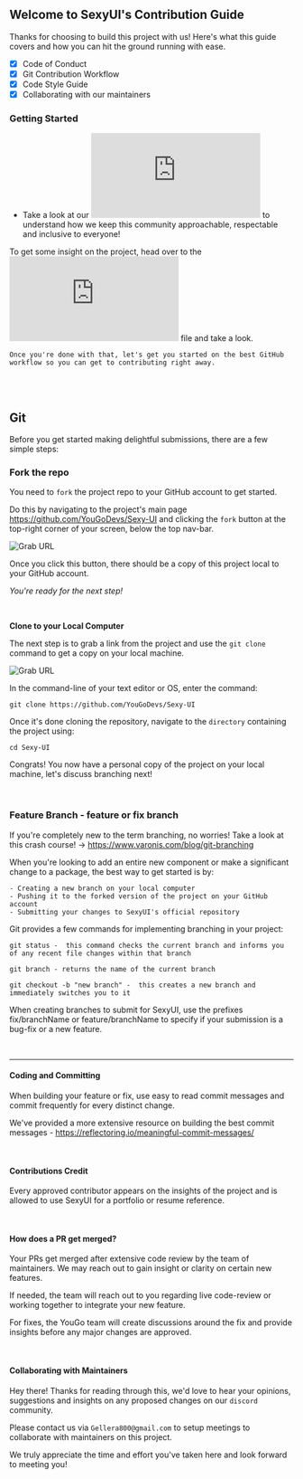 ## Welcome to SexyUI's Contribution Guide

Thanks for choosing to build this project with us! Here's what this guide covers and how you can hit the ground running with ease.

- [x] Code of Conduct
- [x] Git Contribution Workflow
- [x] Code Style Guide
- [x] Collaborating with our maintainers

### Getting Started

- Take a look at our ![Code of conduct](https://github.com/YouGoDevs/Sexy-UI/blob/QA/codeofconduct.md) to understand how we keep this community approachable, respectable and inclusive to everyone!

To get some insight on the project, head over to the ![Project ReadMe](https://github.com/YouGoDevs/Sexy-UI/blob/Kohl/README.md) file and take a look.

`Once you're done with that, let's get you started on the best GitHub workflow so you can get to contributing right away.`

<br/><br/>

## Git

Before you get started making delightful submissions, there are a few simple steps:

### Fork the repo

You need to `fork` the project repo to your GitHub account to get started.

Do this by navigating to the project's main page https://github.com/YouGoDevs/Sexy-UI and clicking the `fork` button at the top-right corner of your screen, below the top nav-bar.

![Grab URL](<https://github.com/YouGoDevs/Sexy-UI/blob/QA/assets/Screenshot%20(154).png>)

Once you click this button, there should be a copy of this project local to your GitHub account.

_You're ready for the next step!_

<br/>

**Clone to your Local Computer**

The next step is to grab a link from the project and use the `git clone` command to get a copy on your local machine.

![Grab URL](<https://github.com/YouGoDevs/Sexy-UI/blob/QA/assets/Screenshot%20(144).png>)

In the command-line of your text editor or OS, enter the command:

```
git clone https://github.com/YouGoDevs/Sexy-UI

```

Once it's done cloning the repository, navigate to the `directory` containing the project using:

```
cd Sexy-UI

```

Congrats! You now have a personal copy of the project on your local machine, let's discuss branching next!

<br/>

### Feature Branch - feature or fix branch

If you're completely new to the term branching, no worries! Take a look at this crash course! -> https://www.varonis.com/blog/git-branching

When you're looking to add an entire new component or make a significant change to a package, the best way to get started is by:

```
- Creating a new branch on your local computer
- Pushing it to the forked version of the project on your GitHub account
- Submitting your changes to SexyUI's official repository

```

Git provides a few commands for implementing branching in your project:

```
git status -  this command checks the current branch and informs you of any recent file changes within that branch
```

```
git branch - returns the name of the current branch
```

```
git checkout -b "new branch" -  this creates a new branch and immediately switches you to it

```

When creating branches to submit for SexyUI, use the prefixes fix/branchName or feature/branchName to specify if your submission is a bug-fix or a new feature.

<br/>

<hr />

#### Coding and Committing

When building your feature or fix, use easy to read commit messages and commit frequently for every distinct change.

We've provided a more extensive resource on building the best commit messages - https://reflectoring.io/meaningful-commit-messages/

<br/>

#### **Contributions Credit**

Every approved contributor appears on the insights of the project and is allowed to use SexyUI for a portfolio or resume reference.

<br/>

#### **How does a PR get merged?**

Your PRs get merged after extensive code review by the team of maintainers. We may reach out to gain insight or clarity on certain new features.

If needed, the team will reach out to you regarding live code-review or working together to integrate your new feature.

For fixes, the YouGo team will create discussions around the fix and provide insights before any major changes are approved.

<br/>

#### **Collaborating with Maintainers**

Hey there! Thanks for reading through this, we'd love to hear your opinions, suggestions and insights on any proposed changes on our `discord` community.

Please contact us via `Gellera800@gmail.com` to setup meetings to collaborate with maintainers on this project.

We truly appreciate the time and effort you've taken here and look forward to meeting you!

<br/><br/>
